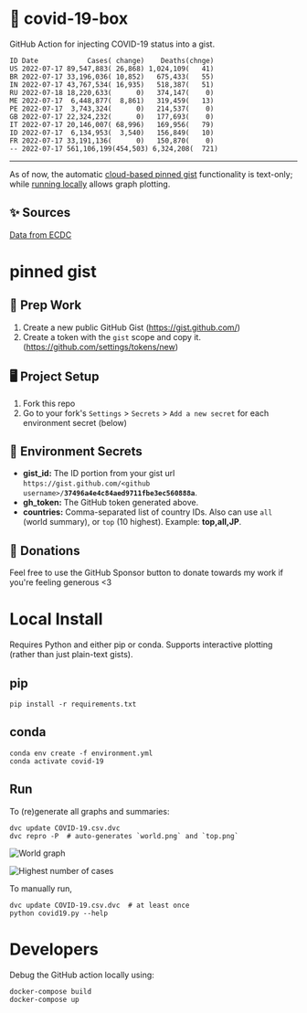 # 🏥 covid-19-box

GitHub Action for injecting COVID-19 status into a gist.

```
ID Date            Cases( change)    Deaths(chnge)
US 2022-07-17 89,547,883( 26,868) 1,024,109(   41)
BR 2022-07-17 33,196,036( 10,852)   675,433(   55)
IN 2022-07-17 43,767,534( 16,935)   518,387(   51)
RU 2022-07-18 18,220,633(      0)   374,147(    0)
ME 2022-07-17  6,448,877(  8,861)   319,459(   13)
PE 2022-07-17  3,743,324(      0)   214,537(    0)
GB 2022-07-17 22,324,232(      0)   177,693(    0)
IT 2022-07-17 20,146,007( 68,996)   169,956(   79)
ID 2022-07-17  6,134,953(  3,540)   156,849(   10)
FR 2022-07-17 33,191,136(      0)   150,870(    0)
-- 2022-07-17 561,106,199(454,503) 6,324,208(  721)
```

---

As of now, the automatic [cloud-based pinned gist](#pinned-gist) functionality is text-only;
while [running locally](#local-install) allows graph plotting.

## ✨ Sources

[Data from ECDC](https://www.ecdc.europa.eu/en/publications-data/download-todays-data-geographic-distribution-covid-19-cases-worldwide)

# pinned gist

## 🎒 Prep Work
1. Create a new public GitHub Gist (https://gist.github.com/)
1. Create a token with the `gist` scope and copy it. (https://github.com/settings/tokens/new)

## 🖥 Project Setup
1. Fork this repo
1. Go to your fork's `Settings` > `Secrets` > `Add a new secret` for each environment secret (below)

## 🤫 Environment Secrets
- **gist_id:** The ID portion from your gist url `https://gist.github.com/<github username>/`**`37496a4e4c84aed9711fbe3ec560888a`**.
- **gh_token:** The GitHub token generated above.
- **countries:** Comma-separated list of country IDs. Also can use `all` (world summary), or `top` (10 highest). Example: **top,all,JP**.

## 💸 Donations

Feel free to use the GitHub Sponsor button to donate towards my work if you're feeling generous <3

# Local Install

Requires Python and either pip or conda. Supports interactive plotting (rather than just plain-text gists).

## pip

```
pip install -r requirements.txt
```

## conda

```
conda env create -f environment.yml
conda activate covid-19
```

## Run

To (re)generate all graphs and summaries:

```
dvc update COVID-19.csv.dvc
dvc repro -P  # auto-generates `world.png` and `top.png`
```

![World graph](world.png)

![Highest number of cases](top.png)

To manually run,

```
dvc update COVID-19.csv.dvc  # at least once
python covid19.py --help
```

# Developers

Debug the GitHub action locally using:

```
docker-compose build
docker-compose up
```
